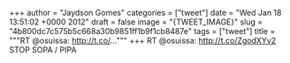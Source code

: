 
+++
author = "Jaydson Gomes"
categories = ["tweet"]
date = "Wed Jan 18 13:51:02 +0000 2012"
draft = false
image = "{TWEET_IMAGE}"
slug = "4b800dc7c575b5c668a30b9851ff1b9f1cb8487e"
tags = ["tweet"]
title = """RT @osuissa: http://t.co/..."""
+++
RT @osuissa: http://t.co/ZgodXYv2 STOP SOPA / PIPA
